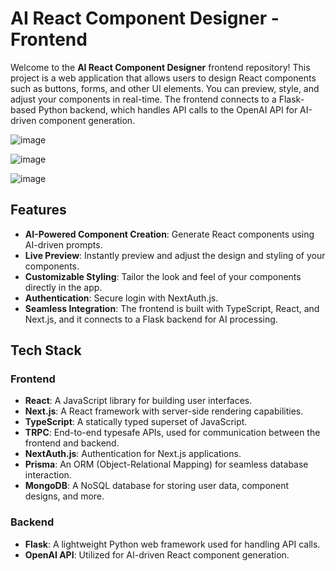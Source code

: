 # AI React Component Designer - Frontend

Welcome to the **AI React Component Designer** frontend repository! This project is a web application that allows users to design React components such as buttons, forms, and other UI elements. You can preview, style, and adjust your components in real-time. The frontend connects to a Flask-based Python backend, which handles API calls to the OpenAI API for AI-driven component generation.


![image](https://github.com/user-attachments/assets/2299b0d6-9111-4a70-8991-0d1ff0f81f40)


![image](https://github.com/user-attachments/assets/fe9e21ff-6a43-41e0-8b65-b0f86dd1cbcb)

![image](https://github.com/user-attachments/assets/2b3dc201-afda-4626-9e59-8caa69ce683e)



## Features

- **AI-Powered Component Creation**: Generate React components using AI-driven prompts.
- **Live Preview**: Instantly preview and adjust the design and styling of your components.
- **Customizable Styling**: Tailor the look and feel of your components directly in the app.
- **Authentication**: Secure login with NextAuth.js.
- **Seamless Integration**: The frontend is built with TypeScript, React, and Next.js, and it connects to a Flask backend for AI processing.

## Tech Stack

### Frontend

- **React**: A JavaScript library for building user interfaces.
- **Next.js**: A React framework with server-side rendering capabilities.
- **TypeScript**: A statically typed superset of JavaScript.
- **TRPC**: End-to-end typesafe APIs, used for communication between the frontend and backend.
- **NextAuth.js**: Authentication for Next.js applications.
- **Prisma**: An ORM (Object-Relational Mapping) for seamless database interaction.
- **MongoDB**: A NoSQL database for storing user data, component designs, and more.

### Backend

- **Flask**: A lightweight Python web framework used for handling API calls.
- **OpenAI API**: Utilized for AI-driven React component generation.
